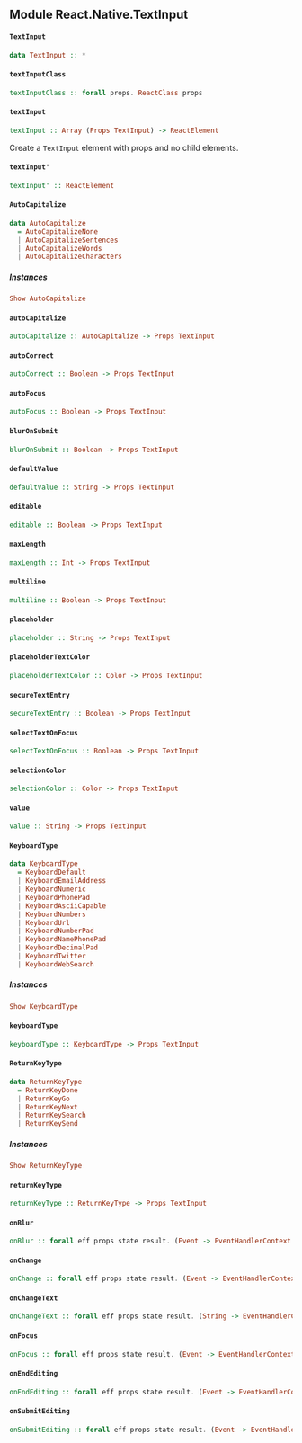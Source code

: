 ## Module React.Native.TextInput

#### `TextInput`

``` purescript
data TextInput :: *
```

#### `textInputClass`

``` purescript
textInputClass :: forall props. ReactClass props
```

#### `textInput`

``` purescript
textInput :: Array (Props TextInput) -> ReactElement
```

Create a `TextInput` element with props and no child elements.

#### `textInput'`

``` purescript
textInput' :: ReactElement
```

#### `AutoCapitalize`

``` purescript
data AutoCapitalize
  = AutoCapitalizeNone
  | AutoCapitalizeSentences
  | AutoCapitalizeWords
  | AutoCapitalizeCharacters
```

##### Instances
``` purescript
Show AutoCapitalize
```

#### `autoCapitalize`

``` purescript
autoCapitalize :: AutoCapitalize -> Props TextInput
```

#### `autoCorrect`

``` purescript
autoCorrect :: Boolean -> Props TextInput
```

#### `autoFocus`

``` purescript
autoFocus :: Boolean -> Props TextInput
```

#### `blurOnSubmit`

``` purescript
blurOnSubmit :: Boolean -> Props TextInput
```

#### `defaultValue`

``` purescript
defaultValue :: String -> Props TextInput
```

#### `editable`

``` purescript
editable :: Boolean -> Props TextInput
```

#### `maxLength`

``` purescript
maxLength :: Int -> Props TextInput
```

#### `multiline`

``` purescript
multiline :: Boolean -> Props TextInput
```

#### `placeholder`

``` purescript
placeholder :: String -> Props TextInput
```

#### `placeholderTextColor`

``` purescript
placeholderTextColor :: Color -> Props TextInput
```

#### `secureTextEntry`

``` purescript
secureTextEntry :: Boolean -> Props TextInput
```

#### `selectTextOnFocus`

``` purescript
selectTextOnFocus :: Boolean -> Props TextInput
```

#### `selectionColor`

``` purescript
selectionColor :: Color -> Props TextInput
```

#### `value`

``` purescript
value :: String -> Props TextInput
```

#### `KeyboardType`

``` purescript
data KeyboardType
  = KeyboardDefault
  | KeyboardEmailAddress
  | KeyboardNumeric
  | KeyboardPhonePad
  | KeyboardAsciiCapable
  | KeyboardNumbers
  | KeyboardUrl
  | KeyboardNumberPad
  | KeyboardNamePhonePad
  | KeyboardDecimalPad
  | KeyboardTwitter
  | KeyboardWebSearch
```

##### Instances
``` purescript
Show KeyboardType
```

#### `keyboardType`

``` purescript
keyboardType :: KeyboardType -> Props TextInput
```

#### `ReturnKeyType`

``` purescript
data ReturnKeyType
  = ReturnKeyDone
  | ReturnKeyGo
  | ReturnKeyNext
  | ReturnKeySearch
  | ReturnKeySend
```

##### Instances
``` purescript
Show ReturnKeyType
```

#### `returnKeyType`

``` purescript
returnKeyType :: ReturnKeyType -> Props TextInput
```

#### `onBlur`

``` purescript
onBlur :: forall eff props state result. (Event -> EventHandlerContext eff props state result) -> Props TextInput
```

#### `onChange`

``` purescript
onChange :: forall eff props state result. (Event -> EventHandlerContext eff props state result) -> Props TextInput
```

#### `onChangeText`

``` purescript
onChangeText :: forall eff props state result. (String -> EventHandlerContext eff props state result) -> Props TextInput
```

#### `onFocus`

``` purescript
onFocus :: forall eff props state result. (Event -> EventHandlerContext eff props state result) -> Props TextInput
```

#### `onEndEditing`

``` purescript
onEndEditing :: forall eff props state result. (Event -> EventHandlerContext eff props state result) -> Props TextInput
```

#### `onSubmitEditing`

``` purescript
onSubmitEditing :: forall eff props state result. (Event -> EventHandlerContext eff props state result) -> Props TextInput
```


